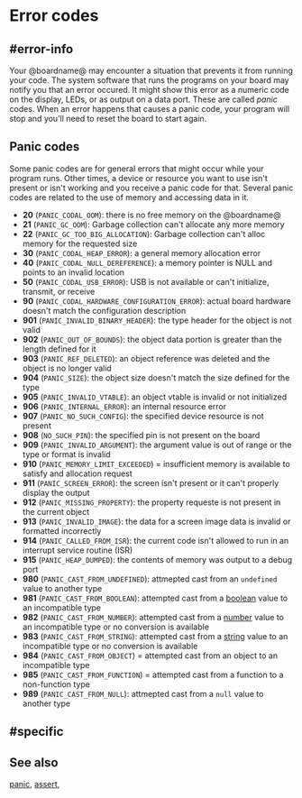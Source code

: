 # Error codes

## #error-info

Your @boardname@ may encounter a situation that prevents it from running your code. The system software that runs the programs on your board may notify you that an error occured. It might show this error as a numeric code on the display, LEDs, or as output on a data port. These are called _panic_ codes. When an error happens that causes a panic code, your program will stop and you'll need to reset the board to start again.

## Panic codes

Some panic codes are for general errors that might occur while your program runs. Other times, a device or resource you want to use isn't present or isn't working and you receive a panic code for that. Several panic codes are related to the use of memory and accessing data in it.

* **20** (`PANIC_CODAL_OOM`): there is no free memory on the @boardname@
* **21** (`PANIC_GC_OOM`): Garbage collection can't allocate any more memory
* **22** (`PANIC_GC_TOO_BIG_ALLOCATION`): Garbage collection can't alloc memory for the requested size
* **30** (`PANIC_CODAL_HEAP_ERROR`): a general memory allocation error
* **40** (`PANIC_CODAL_NULL_DEREFERENCE`): a memory pointer is NULL and points to an invalid location
* **50** (`PANIC_CODAL_USB_ERROR`): USB is not available or can't initialize, transmit, or receive
* **90** (`PANIC_CODAL_HARDWARE_CONFIGURATION_ERROR`): actual board hardware doesn't match the configuration description
* **901** (`PANIC_INVALID_BINARY_HEADER`): the type header for the object is not valid
* **902** (`PANIC_OUT_OF_BOUNDS`): the object data portion is greater than the length defined for it
* **903** (`PANIC_REF_DELETED`): an object reference was deleted and the object is no longer valid
* **904** (`PANIC_SIZE`): the object size doesn't match the size defined for the type
* **905** (`PANIC_INVALID_VTABLE`): an object vtable is invalid or not initialized
* **906** (`PANIC_INTERNAL_ERROR`): an internal resource error
* **907** (`PANIC_NO_SUCH_CONFIG`): the specified device resource is not present
* **908** (`NO_SUCH_PIN`): the specified pin is not present on the board
* **909** (`PANIC_INVALID_ARGUMENT`): the argument value is out of range or the type or format is invalid
* **910** (`PANIC_MEMORY_LIMIT_EXCEEDED`) = insufficient memory is available to satisfy and allocation request
* **911** (`PANIC_SCREEN_ERROR`): the screen isn't present or it can't properly display the output
* **912** (`PANIC_MISSING_PROPERTY`): the property requeste is not present in the current object
* **913** (`PANIC_INVALID_IMAGE`): the data for a screen image data is invalid or formatted incorrectly
* **914** (`PANIC_CALLED_FROM_ISR`): the current code isn't allowed to run in an interrupt service routine (ISR)
* **915** (`PANIC_HEAP_DUMPED`): the contents of memory was output to a debug port
* **980** (`PANIC_CAST_FROM_UNDEFINED`): attmepted cast from an `undefined` value to another type
* **981** (`PANIC_CAST_FROM_BOOLEAN`): attempted cast from a [boolean](/types/boolean) value to an incompatible type
* **982** (`PANIC_CAST_FROM_NUMBER`): attempted cast from a [number](/types) value to an incompatible type or no conversion is available
* **983** (`PANIC_CAST_FROM_STRING`): attempted cast from a [string](/types/string) value to an incompatible type or no conversion is available
* **984** (`PANIC_CAST_FROM_OBJECT`) = attempted cast from an object to an incompatible type
* **985** (`PANIC_CAST_FROM_FUNCTION`) = attempted cast from a function to a non-function type
* **989** (`PANIC_CAST_FROM_NULL`): attmepted cast from a `null` value to another type

## #specific

## See also

[panic](/reference/control/panic), [assert](/reference/control/assert),
